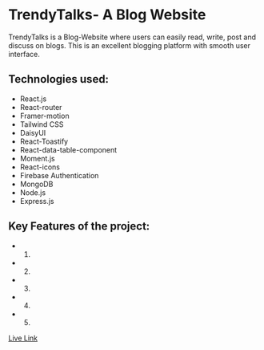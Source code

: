 # **TrendyTalks- A Blog Website**

TrendyTalks is a Blog-Website where users can easily read, write, post and discuss on blogs. This is an excellent blogging platform with smooth user interface. 


## **Technologies used:**

   * React.js
   * React-router
   * Framer-motion
   * Tailwind CSS
   * DaisyUI
   * React-Toastify
   * React-data-table-component
   * Moment.js
   * React-icons
   * Firebase Authentication
   * MongoDB
   * Node.js
   * Express.js


## **Key Features of the project:**

   * 1) 
   * 2) 
   * 3) 
   * 4) 
   * 5) 


[Live Link](https://asssignment-11-trendy-talks-blog-site.netlify.app/)

